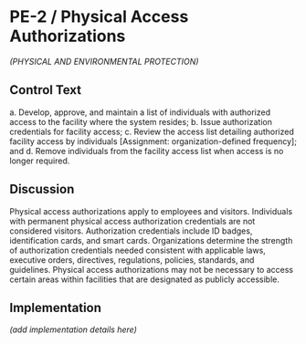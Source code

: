 # PE-2 / Physical Access Authorizations

_(PHYSICAL AND ENVIRONMENTAL PROTECTION)_

## Control Text


a. Develop, approve, and maintain a list of individuals with authorized access to the facility where the system resides;
b. Issue authorization credentials for facility access;
c. Review the access list detailing authorized facility access by individuals [Assignment: organization-defined frequency]; and
d. Remove individuals from the facility access list when access is no longer required.

## Discussion

Physical access authorizations apply to employees and visitors. Individuals with permanent physical access authorization credentials are not considered visitors. Authorization credentials include ID badges, identification cards, and smart cards. Organizations determine the strength of authorization credentials needed consistent with applicable laws, executive orders, directives, regulations, policies, standards, and guidelines. Physical access authorizations may not be necessary to access certain areas within facilities that are designated as publicly accessible.

## Implementation

_(add implementation details here)_